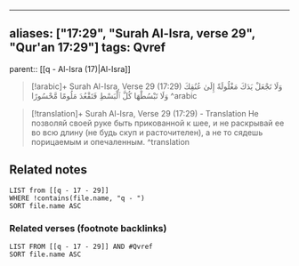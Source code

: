 
---
aliases: ["17:29", "Surah Al-Isra, verse 29", "Qur'an 17:29"]
tags: Qvref
---

parent:: [[q - Al-Isra (17)|Al-Isra]]

> [!arabic]+ Surah Al-Isra, Verse 29 (17:29)
> <span class="quran-arabic">وَلَا تَجْعَلْ يَدَكَ مَغْلُولَةً إِلَىٰ عُنُقِكَ وَلَا تَبْسُطْهَا كُلَّ ٱلْبَسْطِ فَتَقْعُدَ مَلُومًا مَّحْسُورًا</span>
^arabic

> [!translation]+ Surah Al-Isra, Verse 29 (17:29) - Translation
> Не позволяй своей руке быть прикованной к шее, и не раскрывай ее во всю длину (не будь скуп и расточителен), а не то сядешь порицаемым и опечаленным.
^translation



## Related notes
```dataview
LIST from [[q - 17 - 29]]
WHERE !contains(file.name, "q - ")
SORT file.name ASC
```

### Related verses (footnote backlinks)
```dataview
LIST FROM [[q - 17 - 29]] AND #Qvref
SORT file.name ASC
```

